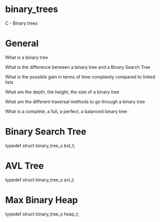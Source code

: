 # binary_trees
C - Binary trees

# General
What is a binary tree

What is the difference between a binary tree and a Binary Search Tree

What is the possible gain in terms of time complexity compared to linked lists

What are the depth, the height, the size of a binary tree

What are the different traversal methods to go through a binary tree

What is a complete, a full, a perfect, a balanced binary tree
  
 

# Binary Search Tree
typedef struct binary_tree_s bst_t;

# AVL Tree
typedef struct binary_tree_s avl_t;

# Max Binary Heap
typedef struct binary_tree_s heap_t;
